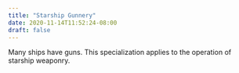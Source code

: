 ```yaml
---
title: "Starship Gunnery"
date: 2020-11-14T11:52:24-08:00
draft: false
---
```


Many ships have guns. This specialization applies to the operation of starship weaponry. 
